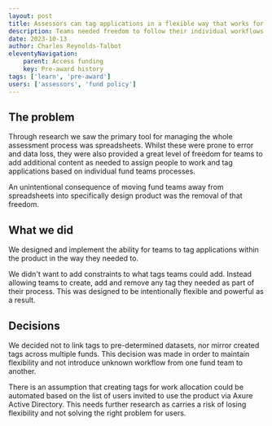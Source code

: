 ```yaml
---
layout: post
title: Assessors can tag applications in a flexible way that works for them
description: Teams needed freedom to follow their individual workflows.
date: 2023-10-13
author: Charles Reynolds-Talbot
eleventyNavigation:
    parent: Access funding
    key: Pre-award history
tags: ['learn', 'pre-award'] 
users: ['assessors', 'fund policy']
---
```


## The problem
Through research we saw the primary tool for managing the whole assessment process was spreadsheets. Whilst these were prone to error and data loss, they were also provided a great level of freedom for teams to add additional content as needed to assign people to work and tag applications based on individual fund teams processes.

An unintentional consequence of moving fund teams away from spreadsheets into specifically design product was the removal of that freedom.

## What we did
We designed and implement the ability for teams to tag applications within the product in the way they needed to. 

We didn't want to add constraints to what tags teams could add. Instead allowing teams to create, add and remove any tag they needed as part of their process. This was designed to be intentionally flexible and powerful as a result. 

## Decisions
We decided not to link tags to pre-determined datasets, nor mirror created tags across multiple funds. This decision was made in order to maintain flexibility and not introduce unknown workflow from one fund team to another.

There is an assumption that creating tags for work allocation could be automated based on the list of users invited to use the product via Axure Active Directory. This needs further research as carries a risk of losing flexibility and not solving the right problem for users.